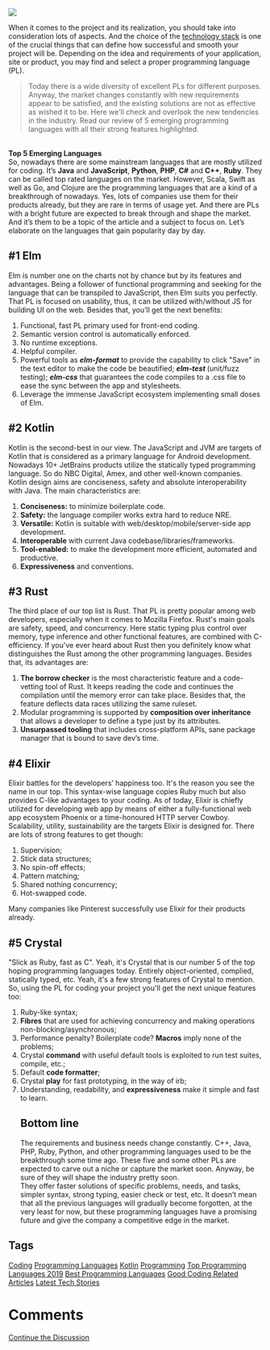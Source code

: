 <img src="https://hackernoon.com/drafts/30z3xg9.png">                    <div class="paragraph">When it comes to the project and its realization, you should take into consideration lots of aspects. And the choice of the <a href="http://ddi-dev.com/blog/programming/how-choose-technology-stack-web-application-development/">technology stack</a> is one of the crucial things that can define how successful and smooth your project will be. Depending on the idea and requirements of your application, site or product, you may find and select a proper programming language (PL).</div><blockquote>Today there is a wide diversity of excellent PLs for different purposes. Anyway, the market changes constantly with new requirements appear to be satisfied, and the existing solutions are not as effective as wished it to be. Here we&apos;ll check and overlook the new tendencies in the industry. Read our review of 5 emerging programming languages with all their strong features highlighted.</blockquote><div class="paragraph"><br><strong>Top 5 Emerging Languages</strong></div><div class="paragraph">So, nowadays there are some mainstream languages that are mostly utilized for coding. It&#x2019;s <strong>Java</strong> and <strong>JavaScript</strong>, <strong>Python</strong>, <strong>PHP</strong>, <strong>C#</strong> and <strong>C++</strong>, <strong>Ruby</strong>. They can be called top rated languages on the market. However, Scala, Swift as well as Go, and Clojure are the programming languages that are a kind of a breakthrough of nowadays. Yes, lots of companies use them for their products already, but they are rare in terms of usage yet. And there are PLs with a bright future are expected to break through and shape the market. And it&#x2019;s them to be a topic of the article and a subject to focus on. Let&#x2019;s elaborate on the languages that gain popularity day by day.</div><h2><strong>#1 Elm</strong></h2><div class="image-container"><img src="https://hackernoon.com/photos/L7LnzE7YMYTZHqsRICIrS3yZWOe2-cd23xht" alt></div><div class="paragraph">Elm is number one on the charts not by chance but by its features and advantages. Being a follower of functional programming and seeking for the language that can be transpiled to JavaScript, then Elm suits you perfectly. That PL is focused on usability, thus, it can be utilized with/without JS for building UI on the web. Besides that, you&#x2019;ll get the next benefits:</div><ol><li>Functional, fast PL primary used for front-end coding.</li><li>Semantic version control is automatically enforced.</li><li>No runtime exceptions.</li><li>Helpful compiler.</li><li>Powerful tools as <em><strong>elm-format</strong></em> to provide the capability to click &quot;Save&quot; in the text editor to make the code be beautified; <em><strong>elm-test</strong></em><strong> </strong>(unit/fuzz testing); <strong><em>elm-css</em></strong> that guarantees the code compiles to a .css file to ease the sync between the app and stylesheets.</li><li>Leverage the immense JavaScript ecosystem implementing small doses of Elm.</li></ol><h2>#2 Kotlin</h2><div class="image-container"><img src="https://hackernoon.com/photos/L7LnzE7YMYTZHqsRICIrS3yZWOe2-wrb93xhc" alt></div><div class="paragraph">Kotlin is the second-best in our view. The JavaScript and JVM are targets of Kotlin that is considered as a primary language for Android development. Nowadays 10+ JetBrains products utilize the statically typed programming language. So do NBC Digital, Amex, and other well-known companies. Kotlin design aims are conciseness, safety and absolute interoperability with Java. The main characteristics are:</div><ol><li><strong>Conciseness:</strong> to minimize boilerplate code.</li><li><strong>Safety:</strong> the language compiler works extra hard to reduce NRE.</li><li><strong>Versatile:</strong> Kotlin is suitable with web/desktop/mobile/server-side app development.</li><li><strong>Interoperable</strong> with current Java codebase/libraries/frameworks.</li><li><strong>Tool-enabled:</strong> to make the development more efficient, automated and productive.</li><li><strong>Expressiveness</strong> and conventions.</li></ol><h2>#3 Rust&#xA0;</h2><div class="image-container"><img src="https://hackernoon.com/photos/L7LnzE7YMYTZHqsRICIrS3yZWOe2-rsgy3x9e" alt></div><div class="paragraph">The third place of our top list is Rust. That PL is pretty popular among web developers, especially when it comes to Mozilla Firefox. Rust&apos;s main goals are safety, speed, and concurrency. Here static typing plus control over memory, type inference and other functional features, are combined with C-efficiency. If you&apos;ve ever heard about Rust then you definitely know what distinguishes the Rust among the other programming languages. Besides that, its advantages are:</div><ol><li><strong>The borrow checker</strong> is the most characteristic feature and a code-vetting tool of Rust. It keeps reading the code and continues the compilation until the memory error can take place. Besides that, the feature deflects data races utilizing the same ruleset.</li><li>Modular programming is supported by <strong>composition over inheritance </strong>that allows a developer to define a type just by its attributes.</li><li><strong>Unsurpassed tooling</strong> that includes cross-platform APIs, sane package manager that is bound to save dev&#x2019;s time.</li></ol><h2>#4 Elixir</h2><div class="image-container"><img src="https://hackernoon.com/photos/L7LnzE7YMYTZHqsRICIrS3yZWOe2-6jk93xkb" alt></div><div class="paragraph">Elixir battles for the developers&#x2019; happiness too. It&apos;s the reason you see the name in our top. This syntax-wise language copies Ruby much but also provides C-like advantages to your coding. As of today, Elixir is chiefly utilized for developing web app by means of either a fully-functional web app ecosystem Phoenix or a time-honoured HTTP server Cowboy. Scalability, utility, sustainability are the targets Elixir is designed for. There are lots of strong features to get though:</div><ol><li>Supervision;</li><li>Stick data structures;</li><li>No spin-off effects;</li><li>Pattern matching;</li><li>Shared nothing concurrency;</li><li>Hot-swapped code.</li></ol><div class="paragraph">Many companies like Pinterest successfully use Elixir for their products already.</div><h2><strong>#5 Crystal</strong></h2><div class="image-container"><img src="https://hackernoon.com/photos/L7LnzE7YMYTZHqsRICIrS3yZWOe2-hso43x59" alt></div><div class="paragraph">&quot;Slick as Ruby, fast as C&quot;. Yeah, it&apos;s Crystal that is our number 5 of the top hoping programming languages today. Entirely object-oriented, complied, statically typed, etc. Yeah, it&apos;s a few strong features of Crystal to mention. So, using the PL for coding your project you&apos;ll get the next unique features too:</div><ol><li>Ruby-like syntax;</li><li><strong>Fibres</strong> that are used for achieving concurrency and making operations non-blocking/asynchronous;</li><li>Performance penalty? Boilerplate code? <strong>Macros</strong> imply none of the problems;</li><li>Crystal <strong>command</strong> with useful default tools is exploited to run test suites, compile, etc.;</li><li>Default <strong>code formatter</strong>;</li><li>Crystal <strong>play</strong> for fast prototyping, in the way of irb;</li><li>Understanding, readability, and <strong>expressiveness</strong> make it simple and fast to learn.<br></li><h2>Bottom line</h2><div class="paragraph">The requirements and business needs change constantly. C++, Java, PHP, Ruby, Python, and other programming languages used to be the breakthrough some time ago. These five and some other PLs are expected to carve out a niche or capture the market soon. Anyway, be sure of they will shape the industry pretty soon.</div><div class="paragraph">They offer faster solutions of specific problems, needs, and tasks, simpler syntax, strong typing, easier check or test, etc. It doesn&#x2019;t mean that all the previous languages will gradually become forgotten, at the very least for now, but these programming languages have a promising future and give the company a competitive edge in the market.</div><div class="paragraph"></div><div class="paragraph"></div></ol>                    <h2 class="tags-header">Tags</h2>          <div class="archive-tags">                                                <a class="tag" href="https://hackernoon.com/tagged/coding">Coding</a>                                                <a class="tag" href="https://hackernoon.com/tagged/programming-languages">Programming Languages</a>                                                <a class="tag" href="https://hackernoon.com/tagged/kotlin">Kotlin</a>                                                <a class="tag" href="https://hackernoon.com/tagged/programming">Programming</a>                                                <a class="tag" href="https://hackernoon.com/tagged/top-programming-languages-2019">Top Programming Languages 2019</a>                                                <a class="tag" href="https://hackernoon.com/tagged/best-programming-languages">Best Programming Languages</a>                                                <a class="tag" href="https://hackernoon.com/tagged/good-coding-related-articles">Good Coding Related Articles</a>                                                <a class="tag" href="https://hackernoon.com/tagged/latest-tech-stories">Latest Tech Stories</a>                      </div>                              <div class="divider-title comments">            <div class="divider"></div>            <h1 class="more-heading">Comments</h1>            <div class="divider"></div>          </div>          <div class="comments">                                              </div>                              <div class="twitter-discussion">            <a target="_blank" href="https://community.hackernoon.com/t/16107">Continue the Discussion <i class="fas fa-comments-alt"></i></a>          </div>
